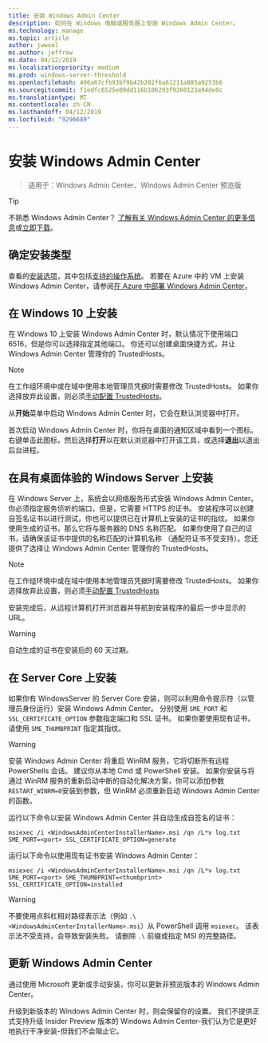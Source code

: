 ```yaml
---
title: 安装 Windows Admin Center
description: 如何在 Windows 电脑或服务器上安装 Windows Admin Center。
ms.technology: manage
ms.topic: article
author: jwwool
ms.author: jeffrew
ms.date: 04/12/2019
ms.localizationpriority: medium
ms.prod: windows-server-threshold
ms.openlocfilehash: 496a67cfb93bf9b42b202f6a61211a085a9253b6
ms.sourcegitcommit: f1edfc6525e09dd116b106293f9260123a94de0c
ms.translationtype: MT
ms.contentlocale: zh-CN
ms.lasthandoff: 04/12/2019
ms.locfileid: "9296689"
---
```

# 安装 Windows Admin Center

>适用于：Windows Admin Center、Windows Admin Center 预览版

> [!Tip]
> 不熟悉 Windows Admin Center？
> [了解有关 Windows Admin Center 的更多信息](../understand/windows-admin-center.md)或[立即下载](https://aka.ms/windowsadmincenter)。

## 确定安装类型

查看的[安装选项](..\plan\installation-options.md)，其中包括[支持的操作系统](..\plan\installation-options.md#supported-operating-systems-installation)。 若要在 Azure 中的 VM 上安装 Windows Admin Center，请参阅[在 Azure 中部署 Windows Admin Center](../azure/deploy-wac-in-azure.md)。

## 在 Windows 10 上安装

在 Windows 10 上安装 Windows Admin Center 时，默认情况下使用端口 6516，但是你可以选择指定其他端口。 你还可以创建桌面快捷方式，并让 Windows Admin Center 管理你的 TrustedHosts。

> [!NOTE]
> 在工作组环境中或在域中使用本地管理员凭据时需要修改 TrustedHosts。 如果你选择放弃此设置，则必须[手动配置 TrustedHosts](../support/troubleshooting.md#configure-trustedhosts)。

从**开始**菜单中启动 Windows Admin Center 时，它会在默认浏览器中打开。

首次启动 Windows Admin Center 时，你将在桌面的通知区域中看到一个图标。 右键单击此图标，然后选择**打开**以在默认浏览器中打开该工具，或选择**退出**以退出后台进程。

## 在具有桌面体验的 Windows Server 上安装

在 Windows Server 上，系统会以网络服务形式安装 Windows Admin Center。 你必须指定服务侦听的端口，但是，它需要 HTTPS 的证书。 安装程序可以创建自签名证书以进行测试，你也可以提供已在计算机上安装的证书的指纹。 如果你使用生成的证书，那么它将与服务器的 DNS 名称匹配。 如果你使用了自己的证书，请确保该证书中提供的名称匹配的计算机名称 （通配符证书不受支持）。您还提供了选择让 Windows Admin Center 管理你的 TrustedHosts。

> [!NOTE]
> 在工作组环境中或在域中使用本地管理员凭据时需要修改 TrustedHosts。 如果你选择放弃此设置，则必须[手动配置 TrustedHosts](../support/troubleshooting.md#configure-trustedhosts)

安装完成后，从远程计算机打开浏览器并导航到安装程序的最后一步中显示的 URL。

> [!WARNING]
> 自动生成的证书在安装后的 60 天过期。

## 在 Server Core 上安装

如果你有 WindowsServer 的 Server Core 安装，则可以利用命令提示符（以管理员身份运行）安装 Windows Admin Center。 分别使用 `SME_PORT` 和 `SSL_CERTIFICATE_OPTION` 参数指定端口和 SSL 证书。 如果你要使用现有证书，请使用 `SME_THUMBPRINT` 指定其指纹。

> [!WARNING]
> 安装 Windows Admin Center 将重启 WinRM 服务，它将切断所有远程 PowerShells 会话。 建议你从本地 Cmd 或 PowerShell 安装。 如果你安装与将通过 WinRM 服务的重新启动中断的自动化解决方案，你可以添加参数```RESTART_WINRM=0```安装到参数，但 WinRM 必须重新启动 Windows Admin Center 的函数。

运行以下命令以安装 Windows Admin Center 并自动生成自签名的证书：

```   
msiexec /i <WindowsAdminCenterInstallerName>.msi /qn /L*v log.txt SME_PORT=<port> SSL_CERTIFICATE_OPTION=generate
```

运行以下命令以使用现有证书安装 Windows Admin Center：

```
msiexec /i <WindowsAdminCenterInstallerName>.msi /qn /L*v log.txt SME_PORT=<port> SME_THUMBPRINT=<thumbprint> SSL_CERTIFICATE_OPTION=installed
```

> [!WARNING]
> 不要使用点斜杠相对路径表示法（例如 `.\<WindowsAdminCenterInstallerName>.msi`）从 PowerShell 调用 `msiexec`。 该表示法不受支持，会导致安装失败。 请删除 `.\` 前缀或指定 MSI 的完整路径。

## 更新 Windows Admin Center

通过使用 Microsoft 更新或手动安装，你可以更新非预览版本的 Windows Admin Center。 

升级到新版本的 Windows Admin Center 时，则会保留你的设置。 我们不提供正式支持升级 Insider Preview 版本的 Windows Admin Center-我们认为它是更好地执行干净安装-但我们不会阻止它。